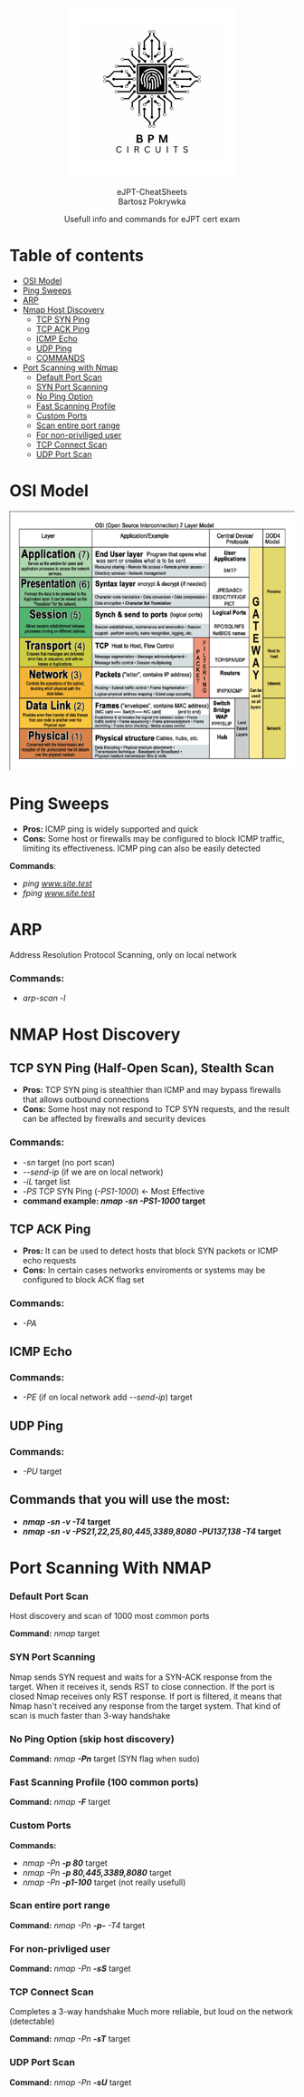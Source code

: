 <p align="center">
    <img src="LogoBiggerBW.png" alt="BPM Circuits" width="300" />
</p>

<p align="center">
  eJPT-CheatSheets<br>
  Bartosz Pokrywka
</p>

<p align="center">
    Usefull info and commands for eJPT cert exam
</p>

# Table of contents

- [OSI Model](#osi-model)
- [Ping Sweeps](#ping-sweeps)
- [ARP](#arp)
- [Nmap Host Discovery](#nmap-host-discovery)
  - [TCP SYN Ping](#tcp-syn-ping-half-open-scan-stealth-scan)
  - [TCP ACK Ping](#tcp-ack-ping)
  - [ICMP Echo](#icmp-echo)
  - [UDP Ping](#udp-ping)
  - [COMMANDS](#commands-that-you-will-use-the-most)
- [Port Scanning with Nmap](#port-scanning-with-nmap)
  - [Default Port Scan](#default-port-scan)
  - [SYN Port Scanning](#syn-port-scanning)
  - [No Ping Option](#no-ping-option-skip-host-discovery)
  - [Fast Scanning Profile](#fast-scanning-profile-100-common-ports)
  - [Custom Ports](#custom-ports)
  - [Scan entire port range](#scan-entire-port-range)
  - [For non-priviliged user](#for-non-privliged-user)
  - [TCP Connect Scan](#tcp-connect-scan)
  - [UDP Port Scan](#udp-port-scan)


# OSI Model
![alt text](OSI_Model.png)


# Ping Sweeps
* **Pros:** ICMP ping is widely supported and quick
* **Cons:** Some host or firewalls may be configured to block ICMP traffic, limiting its effectiveness. ICMP ping can also be easily detected

**Commands**:
- *ping www.site.test*
- *fping www.site.test*

# ARP 
Address Resolution Protocol Scanning, only on local network
### Commands:
- *arp-scan -l*
# NMAP Host Discovery

## TCP SYN Ping (Half-Open Scan), Stealth Scan
* **Pros:** TCP SYN ping is stealthier than ICMP and may bypass firewalls that allows outbound connections
* **Cons:** Some host may not respond to TCP SYN requests, and the result can be affected by firewalls and security devices
### Commands:
- -*sn* target  (no port scan)
- *--send-ip* (if we are on local network)
- -*iL* target list
- -*PS* TCP SYN Ping (*-PS1-1000*) <- Most Effective
- **command example: *nmap -sn -PS1-1000* target**

## TCP ACK Ping
* **Pros:** It can be used to detect hosts that block SYN packets or ICMP echo requests
* **Cons:** In certain cases networks enviroments or systems may be configured to block ACK flag set
### Commands:
- *-PA*

## ICMP Echo
### Commands:
- *-PE* (if on local network add *--send-ip*) target

## UDP Ping
### Commands:
- *-PU* target

## Commands that you will use the most:
- ***nmap -sn -v -T4* target**
- ***nmap -sn -v -PS21,22,25,80,445,3389,8080 -PU137,138 -T4* target**

# Port Scanning With NMAP

### Default Port Scan
Host discovery and scan of 1000 most common ports

**Command:** *nmap* target

### SYN Port Scanning
Nmap sends SYN request and waits for a SYN-ACK response from the target.
When it receives it, sends RST to close connection.
If the port is closed Nmap receives only RST response.
If port is filtered, it means that Nmap hasn't received any response from the target system.
That kind of scan is much faster than 3-way handshake

### No Ping Option (skip host discovery)
**Command:** *nmap **-Pn*** target (SYN flag when sudo)

### Fast Scanning Profile (100 common ports)
**Command:** *nmap **-F*** target

### Custom Ports
**Commands:** 
- *nmap -Pn **-p 80*** target
- *nmap -Pn **-p 80,445,3389,8080*** target
- *nmap -Pn **-p1-100*** target (not really usefull)

### Scan entire port range
**Command:** *nmap -Pn **-p-** -T4* target 

### For non-privliged user
**Command:** *nmap -Pn **-sS*** target

### TCP Connect Scan
Completes a 3-way handshake
Much more reliable, but loud on the network (detectable)

**Command:** *nmap -Pn **-sT*** target

### UDP Port Scan
**Command:** *nmap -Pn **-sU*** target
